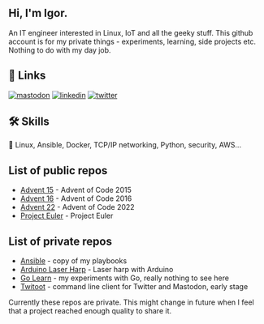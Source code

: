 ## Hi, I'm Igor. 
An IT engineer interested in Linux, IoT and all the geeky stuff. This github account is for my private things - experiments, learning, 
side projects etc. Nothing to do with my day job. 


## 🔗 Links
[![mastodon](https://img.shields.io/badge/mastodon-1DA1F2?style=for-the-badge&logo=mastodon&logoColor=white)](https://fosstodon.org/@igorw) 
[![linkedin](https://img.shields.io/badge/linkedin-0A66C2?style=for-the-badge&logo=linkedin&logoColor=white)](https://www.linkedin.com/in/igorwawrzyniak)
[![twitter](https://img.shields.io/badge/twitter-1DA1F2?style=for-the-badge&logo=twitter&logoColor=white)](https://twitter.com/igorwaw)


## 🛠 Skills
🐧 Linux, Ansible, Docker, TCP/IP networking, Python, security, AWS...


## List of public repos
* [Advent 15](https://github.com/igorwaw/advent15) - Advent of Code 2015
* [Advent 16](https://github.com/igorwaw/advent16) - Advent of Code 2016
* [Advent 22](https://github.com/igorwaw/advent22) - Advent of Code 2022
* [Project Euler](https://github.com/igorwaw/euler) - Project Euler

## List of private repos
* [Ansible](https://github.com/igorwaw/ansible) - copy of my playbooks
* [Arduino Laser Harp](https://github.com/igorwaw/laserharp) - Laser harp with Arduino
* [Go Learn](https://github.com/igorwaw/golearn) - my experiments with Go, really nothing to see here
* [Twitoot](https://github.com/igorwaw/twitoot) - command line client for Twitter and Mastodon, early stage

Currently these repos are private. This might change in future when I feel that a project reached enough quality to share it.

<!---
igorwaw/igorwaw is a ✨ special ✨ repository because its `README.md` (this file) appears on your GitHub profile.
You can click the Preview link to take a look at your changes.
--->
